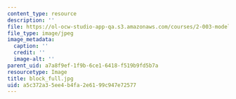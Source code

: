 ```yaml
---
content_type: resource
description: ''
file: https://ol-ocw-studio-app-qa.s3.amazonaws.com/courses/2-003-modeling-dynamics-and-control-i-spring-2005/a5c372a35ee4b4fa2e6199c947e72577_block_full.jpg
file_type: image/jpeg
image_metadata:
  caption: ''
  credit: ''
  image-alt: ''
parent_uid: a7a8f9ef-1f9b-6ce1-6418-f519b9fd5b7a
resourcetype: Image
title: block_full.jpg
uid: a5c372a3-5ee4-b4fa-2e61-99c947e72577
---
```

